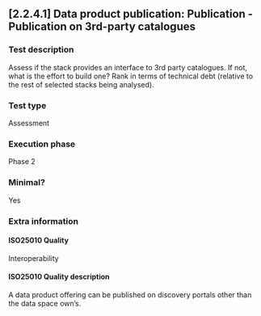 
## [2.2.4.1] Data product publication: Publication - Publication on 3rd-party catalogues
 
### Test description
Assess if the stack provides an interface to 3rd party catalogues.
If not, what is the effort to build one? Rank in terms of technical debt (relative to the rest of selected stacks being analysed).
 
### Test type
Assessment
 
### Execution phase
Phase 2
 
### Minimal?
Yes
 
### Extra information
#### ISO25010 Quality
Interoperability
#### ISO25010 Quality description
A data product offering can be published on discovery portals other than the data space own’s.
    